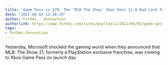 ```yaml
---
title: 'Game Pass vs $70: The ‘MLB The Show’ Xbox Deal Is A Bad Look For Sony'
date: "2021-04-03 12:38:29"
author: Forbes - Innovation
authorlink: https://www.forbes.com/sites/paultassi/2021/04/03/game-pass-vs-70-the-mlb-the-show-xbox-deal-is-a-bad-look-for-sony/
tags:
- Forbes-Innovation
---
```

Yesterday, Microsoft shocked the gaming world when they announced that MLB: The Show 21, formerly a PlayStation exclusive franchise, was coming to Xbox Game Pass on launch day.